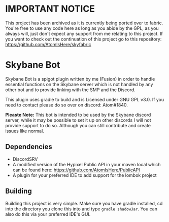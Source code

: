 # IMPORTANT NOTICE
This project has been archived as it is currently being ported over to fabric. You're free to use any code here as long as you abide by the GPL, as you always will, just don't expect any support from me relating to this project. If you want to check out the continuation of this project go to this repository: https://github.com/AtomIsHere/skyfabric

# Skybane Bot
Skybane Bot is a spigot plugin written by me (Fusion) in order to handle essential functions on the Skybane server which is not handled by any other bot and to provide linking with the SMP and the Discord.

This plugin uses gradle to build and is Licensed under GNU GPL v3.0. If you need to contact please do so over on discord: Atom#1840.

**Pleaste Note:** This bot is intended to be used by the Skybane discord server, while it may be possible to set it up on other discords I will not provide support to do so. Although you can still contribute and create issues like normal.

## Dependencies
* DiscordSRV
* A modified version of the Hypixel Public API in your maven local which can be found here: https://github.com/AtomIsHere/PublicAPI
* A plugin for your preferred IDE to add support for the lombok project

## Building
Building this project is very simple. Make sure you have gradle installed, cd into the directory you clone this into and type `gradle shadowJar`. You can also do this via your preferred IDE's GUI.
